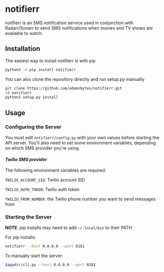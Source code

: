 # notifierr
notifierr is an SMS notification service used in conjunction with Radarr/Sonarr to send SMS notifications when movies and TV shows are available to watch.

## Installation
The easiest way to install notifierr is with pip
```sh
python3 -m pip install notifierr
```

You can also clone the repository directly and run setup.py manually
```sh
git clone https://github.com/adamsbytes/notifierr.git
cd notifierr
python3 setup.py install
```

## Usage

### Configuring the Server
You must edit `notifierr/config.py` with your own values before starting the API server. You'll also need to set some environment variables, depending on which SMS provider you're using.

#### *Twilio SMS provider*
The following environment variables are required:

`TWILIO_ACCOUNT_SID`: Twilio account SID

`TWILIO_AUTH_TOKEN`: Twilio auth token

`TWILIO_FROM_NUMBER`: the Twilio phone number you want to send messages from


### Starting the Server

__NOTE__: pip installs may need to add `~/.local/bin` to their PATH

For pip installs:
```sh
notifierr --host 0.0.0.0 --port 8181
```

To manually start the server:
```sh
$appdir/cli.py --host 0.0.0.0 --port 8181
```
